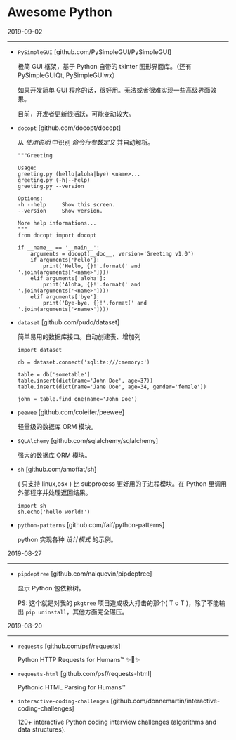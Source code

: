 # Awesome Python

2019-09-02
__________

* `PySimpleGUI` [github.com/PySimpleGUI/PySimpleGUI]

  极简 GUI 框架，基于 Python 自带的 tkinter 图形界面库。（还有 PySimpleGUIQt, PySimpleGUIwx）

  如果开发简单 GUI 程序的话，很好用。无法或者很难实现一些高级界面效果。

  目前，开发者更新很活跃，可能变动较大。

* `docopt` [github.com/docopt/docopt]

  从 *使用说明* 中识别 *命令行参数定义* 并自动解析。

    ```
    """Greeting

    Usage:
    greeting.py (hello|aloha|bye) <name>...
    greeting.py (-h|--help)
    greeting.py --version

    Options:
    -h --help     Show this screen.
    --version     Show version.

    More help informations...
    """
    from docopt import docopt

    if __name__ == '__main__':
        arguments = docopt(__doc__, version='Greeting v1.0')
        if arguments['hello']:
            print('Hello, {}!'.format(' and '.join(arguments['<name>'])))
        elif arguments['aloha']:
            print('Aloha, {}!'.format(' and '.join(arguments['<name>'])))
        elif arguments['bye']:
            print('Bye-bye, {}!'.format(' and '.join(arguments['<name>'])))
    ```

* `dataset` [github.com/pudo/dataset]

  简单易用的数据库接口。自动创建表、增加列

    ```
    import dataset

    db = dataset.connect('sqlite:///:memory:')

    table = db['sometable']
    table.insert(dict(name='John Doe', age=37))
    table.insert(dict(name='Jane Doe', age=34, gender='female'))

    john = table.find_one(name='John Doe')
    ```

* `peewee` [github.com/coleifer/peewee]

  轻量级的数据库 ORM 模块。

* `SQLAlchemy` [github.com/sqlalchemy/sqlalchemy]

  强大的数据库 ORM 模块。

* `sh` [github.com/amoffat/sh]

  ( 只支持 linux,osx ) 比 subprocess 更好用的子进程模块。在 Python 里调用外部程序并处理返回结果。

    ```
    import sh
    sh.echo('hello world!')
    ```

* `python-patterns` [github.com/faif/python-patterns]

  python 实现各种 *设计模式* 的示例。

2019-08-27
__________

* `pipdeptree` [github.com/naiquevin/pipdeptree]

  显示 Python 包依赖树。

  PS: 这个就是对我的 `pkgtree` 项目造成极大打击的那个( T o T )，除了不能输出 `pip uninstall`，其他方面完全碾压。

2019-08-20
__________

* `requests` [github.com/psf/requests]

  Python HTTP Requests for Humans™ ✨🍰✨

* `requests-html` [github.com/psf/requests-html]

  Pythonic HTML Parsing for Humans™

* `interactive-coding-challenges` [github.com/donnemartin/interactive-coding-challenges]

  120+ interactive Python coding interview challenges (algorithms and data structures).